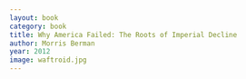 ```yaml
---
layout: book
category: book
title: Why America Failed: The Roots of Imperial Decline
author: Morris Berman
year: 2012
image: waftroid.jpg
---
```

